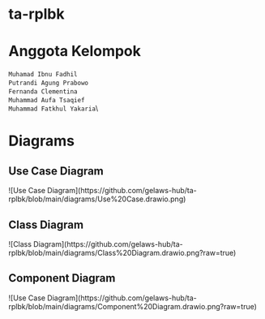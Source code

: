 # ta-rplbk
# Anggota Kelompok
`Muhamad Ibnu Fadhil` \
`Putrandi Agung Prabowo` \
`Fernanda Clementina` \
`Muhammad Aufa Tsaqief`\
`Muhammad Fatkhul Yakaria`\

# Diagrams
<h2>Use Case Diagram</h2>
![Use Case Diagram](https://github.com/gelaws-hub/ta-rplbk/blob/main/diagrams/Use%20Case.drawio.png) 

<h2>Class Diagram</h2>
![Class Diagram](https://github.com/gelaws-hub/ta-rplbk/blob/main/diagrams/Class%20Diagram.drawio.png?raw=true) 

<h2>Component Diagram</h2>
![Use Case Diagram](https://github.com/gelaws-hub/ta-rplbk/blob/main/diagrams/Component%20Diagram.drawio.png?raw=true) 



 

